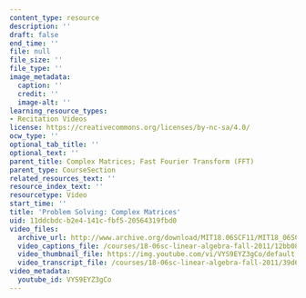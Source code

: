 ```yaml
---
content_type: resource
description: ''
draft: false
end_time: ''
file: null
file_size: ''
file_type: ''
image_metadata:
  caption: ''
  credit: ''
  image-alt: ''
learning_resource_types:
- Recitation Videos
license: https://creativecommons.org/licenses/by-nc-sa/4.0/
ocw_type: ''
optional_tab_title: ''
optional_text: ''
parent_title: Complex Matrices; Fast Fourier Transform (FFT)
parent_type: CourseSection
related_resources_text: ''
resource_index_text: ''
resourcetype: Video
start_time: ''
title: 'Problem Solving: Complex Matrices'
uid: 11ddcbdc-b2e4-141c-fbf5-20564319fbd0
video_files:
  archive_url: http://www.archive.org/download/MIT18.06SCF11/MIT18_06SC_110711_D2_300k.mp4
  video_captions_file: /courses/18-06sc-linear-algebra-fall-2011/12bb08cabfcd59f9a6fdcd70a76fd4c8_VYS9EYZ3gCo.vtt
  video_thumbnail_file: https://img.youtube.com/vi/VYS9EYZ3gCo/default.jpg
  video_transcript_file: /courses/18-06sc-linear-algebra-fall-2011/39d6f27b1a470a4f44a6872dbe427ced_VYS9EYZ3gCo.pdf
video_metadata:
  youtube_id: VYS9EYZ3gCo
---
```

